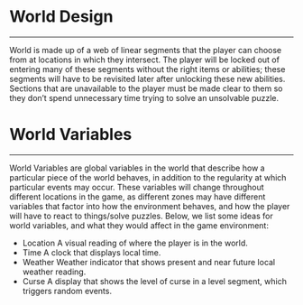 # World Design
---
World is made up of a web of linear segments that the player can choose from at locations in which they intersect. The player will be locked out of entering many of these segments without the right items or abilities; these segments will have to be revisited later after unlocking these new abilities. Sections that are unavailable to the player must be made clear to them so they don’t spend unnecessary time trying to solve an unsolvable puzzle.

# World Variables
---
World Variables are global variables in the world that describe how a particular piece of the world behaves, in addition to the regularity at which particular events may occur. These variables will change throughout different locations in the game, as different zones may have different variables that factor into how the environment behaves, and how the player will have to react to things/solve puzzles. Below, we list some ideas for world variables, and what they would affect in the game environment:

- Location
A visual reading of where the player is in the world.
- Time
A clock that displays local time.
- Weather
Weather indicator that shows present and near future local weather reading.
- Curse
A display that shows the level of curse in a level segment, which triggers random events.